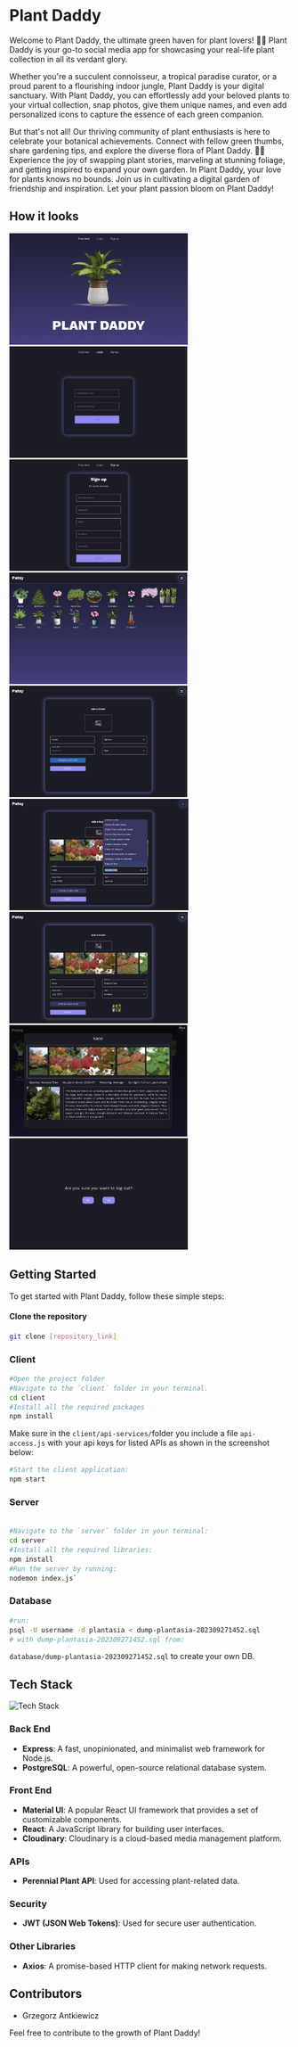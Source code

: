 # Plant Daddy

Welcome to Plant Daddy, the ultimate green haven for plant lovers! 🌿🌸 Plant Daddy is your go-to social media app for showcasing your real-life plant collection in all its verdant glory.

Whether you're a succulent connoisseur, a tropical paradise curator, or a proud parent to a flourishing indoor jungle, Plant Daddy is your digital sanctuary. With Plant Daddy, you can effortlessly add your beloved plants to your virtual collection, snap photos, give them unique names, and even add personalized icons to capture the essence of each green companion.

But that's not all! Our thriving community of plant enthusiasts is here to celebrate your botanical achievements. Connect with fellow green thumbs, share gardening tips, and explore the diverse flora of Plant Daddy. 🌼🌱 Experience the joy of swapping plant stories, marveling at stunning foliage, and getting inspired to expand your own garden. In Plant Daddy, your love for plants knows no bounds. Join us in cultivating a digital garden of friendship and inspiration. Let your plant passion bloom on Plant Daddy!

## How it looks
<img src='screens/Screenshot 2023-10-25 at 14.56.01.png' height=200> <img src='screens/Screenshot 2023-10-25 at 14.56.27.png' height=200> <img src='screens/Screenshot 2023-10-25 at 14.56.39.png' height=200> 
<img src='screens/Screenshot 2023-10-25 at 14.56.56.png' height=200>
<img src='screens/Screenshot 2023-10-25 at 14.57.09.png' height=200>
<img src='screens/Screenshot 2023-10-25 at 15.01.29.png' height=200>
<img src='screens/Screenshot 2023-10-25 at 15.01.46.png' height=200>
<img src='screens/Screenshot 2023-10-25 at 15.02.07.png' height=200>
<img src='screens/Screenshot 2023-10-25 at 14.58.24.png' height=200>


## Getting Started

To get started with Plant Daddy, follow these simple steps:

#### Clone the repository

```bash
git clone [repository_link]
```

### Client

```bash
#Open the project folder
#Navigate to the `client` folder in your terminal.
cd client
#Install all the required packages
npm install
```

Make sure in the `client/api-services/`folder you include a file `api-access.js` with your api keys for listed APIs as shown in the screenshot below:

```bash
#Start the client application:
npm start
```

### Server

```bash

#Navigate to the `server` folder in your terminal:
cd server
#Install all the required libraries:
npm install
#Run the server by running:
nodemon index.js`
```

### Database

```bash
#run:
psql -U username -d plantasia < dump-plantasia-202309271452.sql
# with dump-plantasia-202309271452.sql from:
```

`database/dump-plantasia-202309271452.sql`
to create your own DB.

## Tech Stack

![Tech Stack](https://skillicons.dev/icons?i=js,react,postgres,express,nodejs,css,docker,materialui)

### Back End

- **Express**: A fast, unopinionated, and minimalist web framework for Node.js.
- **PostgreSQL**: A powerful, open-source relational database system.

### Front End

- **Material UI**: A popular React UI framework that provides a set of customizable components.
- **React**: A JavaScript library for building user interfaces.
- **Cloudinary**: Cloudinary is a cloud-based media management platform.

### APIs

- **Perennial Plant API**: Used for accessing plant-related data.

### Security

- **JWT (JSON Web Tokens)**: Used for secure user authentication.

### Other Libraries

- **Axios**: A promise-based HTTP client for making network requests.

## Contributors

- Grzegorz Antkiewicz

Feel free to contribute to the growth of Plant Daddy!
